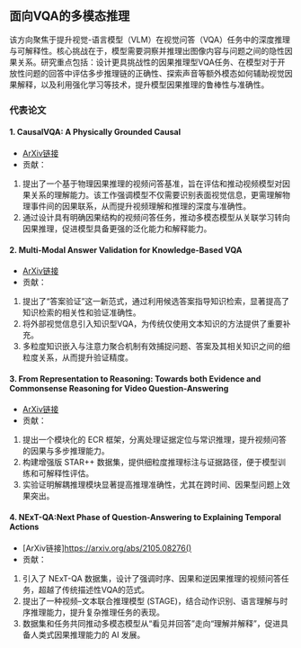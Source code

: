 ## 面向VQA的多模态推理

该方向聚焦于提升视觉-语言模型（VLM）在视觉问答（VQA）任务中的深度推理与可解释性。核心挑战在于，模型需要洞察并推理出图像内容与问题之间的隐性因果关系。研究重点包括：设计更具挑战性的因果推理型VQA任务、在模型对于开放性问题的回答中评估多步推理链的正确性、探索声音等额外模态如何辅助视觉因果解释，以及利用强化学习等技术，提升模型因果推理的鲁棒性与准确性。

### 代表论文

#### 1. CausalVQA: A Physically Grounded Causal
- [ArXiv链接](https://arxiv.org/abs/2506.09943)
- 贡献：  
1. 提出了一个基于物理因果推理的视频问答基准，旨在评估和推动视频模型对因果关系的理解能力。该工作强调模型不仅需要识别表面视觉信息，更需理解物理事件间的因果联系，从而提升视频理解和推理的深度与准确性。  
2. 通过设计具有明确因果结构的视频问答任务，推动多模态模型从关联学习转向因果推理，促进模型具备更强的泛化能力和解释能力。

#### 2. Multi-Modal Answer Validation for Knowledge-Based VQA
- [ArXiv链接](https://arxiv.org/abs/2103.12248)  
- 贡献：  
1. 提出了“答案验证”这一新范式，通过利用候选答案指导知识检索，显著提高了知识检索的相关性和验证准确性。  
2. 将外部视觉信息引入知识型VQA，为传统仅使用文本知识的方法提供了重要补充。  
3. 多粒度知识嵌入与注意力聚合机制有效捕捉问题、答案及其相关知识之间的细粒度关系，从而提升验证精度。  

#### 3. From Representation to Reasoning: Towards both Evidence and Commonsense Reasoning for Video Question-Answering
- [ArXiv链接](https://arxiv.org/abs/2205.14895)  
- 贡献：
1. 提出一个模块化的 ECR 框架，分离处理证据定位与常识推理，提升视频问答的因果与多步推理能力。
2. 构建增强版 STAR++ 数据集，提供细粒度推理标注与证据路径，便于模型训练和可解释性评估。
3. 实验证明解耦推理模块显著提高推理准确性，尤其在跨时间、因果型问题上效果突出。

#### 4. NExT-QA:Next Phase of Question-Answering to Explaining Temporal Actions
- [ArXiv链接]https://arxiv.org/abs/2105.08276()  
- 贡献：  
1. 引入了 NExT-QA 数据集，设计了强调时序、因果和逆因果推理的视频问答任务，超越了传统描述性VQA的范式。
2. 提出了一种视频–文本联合推理模型 (STAGE)，结合动作识别、语言理解与时序推理能力，提升复杂推理任务的表现。
3. 数据集和任务共同推动多模态模型从“看见并回答”走向“理解并解释”，促进具备人类式因果推理能力的 AI 发展。
